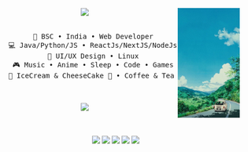 <div align="center">
<img src="peakpx.jpg" width="25%" align="right" />
<img src="https://readme-typing-svg.demolab.com?font=Inconsolata&weight=500&size=50&duration=4000&pause=300&color=CEA0FF&center=true&vCenter=true&multiline=true&repeat=false&random=false&width=1300&height=140&lines=Hello+hello;I'm+Prithvi%2C+a+tech+goblin,+I+use+Arch+btw+%E2%9C%A9" width="70%" />
<br><br>
<pre>
    💼 BSC • India • Web Developer
    💻 Java/Python/JS • ReactJs/NextJS/NodeJs 
    📖 UI/UX Design • Linux
    🎮 Music • Anime • Sleep • Code • Games
    🐾 IceCream & CheeseCake 🐰 • Coffee & Tea 🐤🐥
</pre>
<br><br>
<img src="https://raw.githubusercontent.com/innng/innng/master/assets/kyubey.gif" height="40" />
<br><br><br>
    
[![](https://img.shields.io/badge/linkedin-0a66c2)](https://www.linkedin.com/in/prithviyewale/)
[![](https://img.shields.io/badge/twitter-6364ff)](https://twitter.com/PrithviYewale)
[![](https://img.shields.io/badge/instagram-ff66ab)](https://www.instagram.com/prithvi_yewale/)
[![](https://img.shields.io/badge/dev-FFFF00)](https://dev.to/cosmicwanderer7)
[![](https://img.shields.io/badge/portfolio-0D0315)](https://webprithviyewale.tech/)

</div>
